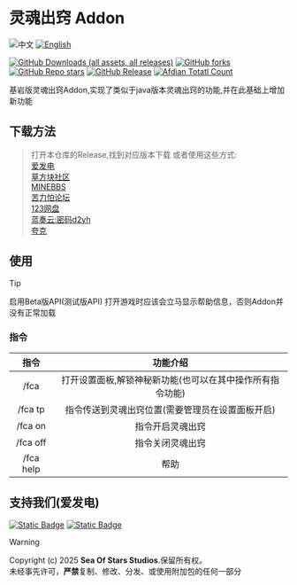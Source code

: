 
# 灵魂出窍 Addon

![中文](https://img.shields.io/badge/简体中文-inactive?style=for-the-badge&color=%235d8aa8)
[![English](https://img.shields.io/badge/English-informational?style=for-the-badge)](README.En.md)

[![GitHub Downloads (all assets, all releases)](https://img.shields.io/github/downloads/Sea-of-Stars-studio/Out-of-Body-Addon/total?style=for-the-badge&labelColor=%23007ec6&label=下载&color=%234b9cd3)](https://github.com/Sea-of-Stars-studio/Out-of-Body-Addon/releases) [![GitHub forks](https://img.shields.io/github/forks/Sea-of-Stars-studio/Out-of-Body-Addon?style=for-the-badge&labelColor=%23007ec6&color=%234b9cd3)]() [![GitHub Repo stars](https://img.shields.io/github/stars/Sea-of-Stars-studio/Out-of-Body-Addon?style=for-the-badge&labelColor=%23007ec6&color=%234b9cd3&label=收藏)]() [![GitHub Release](https://img.shields.io/github/v/release/Sea-of-Stars-studio/Out-of-Body-Addon?include_prereleases&display_name=release&style=for-the-badge&labelColor=%23007ec6&color=%234b9cd3&label=最新版本)](https://github.com/Sea-of-Stars-studio/Out-of-Body-Addon/releases) [![Afdian Totatl Count](https://img.shields.io/badge/a-29-c?style=for-the-badge&label=爱发电&labelColor=%239469e3&color=%23B291F0)](https://afdian.com/a/Minecraft-Mobius)



基岩版灵魂出窍Addon,实现了类似于java版本灵魂出窍的功能,并在此基础上增加新功能

## 下载方法

>打开本仓库的Release,找到对应版本下载
>或者使用这些方式:</br>
>[爱发电](https://afdian.com/p/8eac50947b4511f0b35a5254001e7c00)</br>
>[草方块社区](https://web.mccfk.cn/h5/#/pages/plugins/sy_appbox/info?id=926&title=starpro)</br>
>[MINEBBS](https://www.minebbs.com/resources/e.11200/)</br>
>[苦力怕论坛](https://klpbbs.com/thread-161066-1-1.html)</br>
>[123网盘](https://www.123865.com/s/HmjHvd-lYTud)</br>
>[蓝奏云:密码d2yh](https://wwrp.lanzout.com/b00uyc6ued)</br>
>[夸克](https://pan.quark.cn/s/7d88419614a6)

## 使用
>[!Tip]
>启用Beta版API(测试版API)
>打开游戏时应该会立马显示帮助信息，否则Addon并没有正常加载
### 指令
| 指令 | 功能介绍 |
| :----: | :----:  |
| /fca | 打开设置面板,解锁神秘新功能(也可以在其中操作所有指令功能) |
| /fca tp | 指令传送到灵魂出窍位置(需要管理员在设置面板开启) |
| /fca on | 指令开启灵魂出窍 |
| /fca off | 指令关闭灵魂出窍 |
| /fca help | 帮助 |
## 支持我们(爱发电)

[![Static Badge](https://img.shields.io/badge/EnderTrekker-%239469e3?style=for-the-badge)](https://afdian.com/a/EnderTrekker)  [![Static Badge](https://img.shields.io/badge/wed15-%239469e3?style=for-the-badge)](https://afdian.com/a/Minecraft-Mobius)  

>[!WARNING]
>Copyright (c) 2025 **Sea Of Stars Studios**.保留所有权。</br>
未经事先许可，**严禁**复制、修改、分发、或使用附加包的任何一部分
